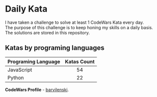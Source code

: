# Daily Kata

I have taken a challenge to solve at least 1 CodeWars Kata every day.  
The purpose of this challenge is to keep honing my skills on a daily basis.  
The solutions are stored in this repository.

## Katas by programing languages

| Programing Language | Katas Count |
| ------------------- | :---------: |
| JavaScript          |          54 |
| Python              |          22 |


**CodeWars Profile** - [barvilenski](https://www.codewars.com/users/vbarv24).
